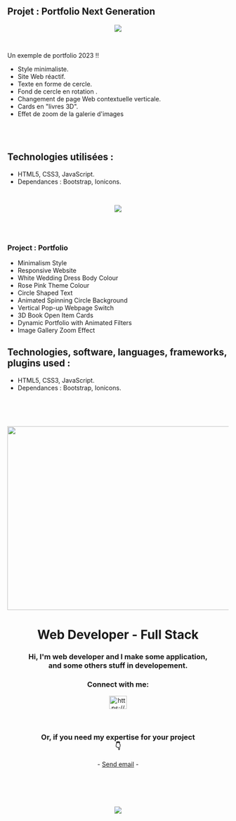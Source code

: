 ## Projet : Portfolio Next Generation ##

<p align="center">
<img src= "https://github.com/100sue/portfolio-animation/assets/90606431/88255fa5-1a75-405a-ba6d-18610b7b7814"/>
</p>

<br>


Un exemple de portfolio 2023 !!
 <br>
- Style minimaliste.
- Site Web réactif.
- Texte en forme de cercle.
- Fond de cercle en rotation .
- Changement de page Web contextuelle verticale.
- Cards en "livres 3D".
- Effet de zoom de la galerie d'images

 <br>
  
 <br>

 ## Technologies utilisées : ##
 
- HTML5, CSS3, JavaScript.
- Dependances : Bootstrap, Ionicons.
  
<br>

<p align="center">
<img src= "https://github.com/100sue/portfolio-animation/assets/90606431/f88805cc-3960-4498-8980-fee3bf1234f6"/>
</p>

<br>
<br>

### Project  : Portfolio ###

- Minimalism Style
- Responsive Website
- White Wedding Dress Body Colour
- Rose Pink Theme Colour
- Circle Shaped Text
- Animated Spinning Circle Background
- Vertical Pop-up Webpage Switch
- 3D Book Open Item Cards
- Dynamic Portfolio with Animated Filters
- Image Gallery Zoom Effect



## Technologies, software, languages, frameworks, plugins used : ##

- HTML5, CSS3, JavaScript.
- Dependances : Bootstrap, Ionicons.

<br>


<br>
<br>

<p align="center">
<img src= "https://github.com/100sue/bubble-game/assets/90606431/97c01f78-8028-4b00-a632-530b6c987504" width="669" height="418"/>
</p>

<h1 align="center">Web Developer - Full Stack</h1>

<p style="margin: 15px;" align="center">
     <h3 align="center">Hi, I'm web developer and I make some application, <br> and some others stuff in developement.</h3>
</p>
<h3 align="center">Connect with me:</h3>
<p align="center">
<a href="https://linkedin.com/in/https://www.linkedin.com/in/roland-appert/" target="blank"><img align="center" src="https://raw.githubusercontent.com/rahuldkjain/github-profile-readme-generator/master/src/images/icons/Social/linked-in-alt.svg" alt="https://www.linkedin.com/in/roland-appert/" height="30" width="40" /></a>
</p>
<br/>

<h3 align="center">Or, if you need my expertise for your project <br>👇</h3>
<p align="center">
  
<p align="center">
    - <a href="mailto:scoreur@gmail.com">Send email</a> -
    <p style='margin-bottom: 40px'>
    </p>
</p>  
<br>
<br>
<p align="center">
<img src= "https://github.com/100sue/bubble-game/assets/90606431/7f2b4980-ba84-4225-a25a-b5302f0ffc88"/>
</p>


 

